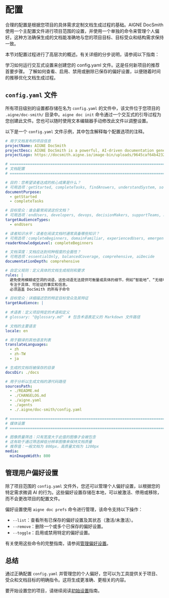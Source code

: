 # 配置

合理的配置是根据您项目的具体需求定制文档生成过程的基础。AIGNE DocSmith 使用一个主配置文件进行项目范围的设置，并使用一个单独的命令来管理个人偏好。这种方法确保生成的文档能准确地与您的项目目标、目标受众和结构需求保持一致。

本节对配置过程进行了高层次的概述。有关详细的分步说明，请参阅以下指南：

<x-cards>
  <x-card data-title="初始设置" data-icon="lucide:settings-2" data-href="/configuration/initial-setup">学习如何运行交互式设置来创建您的 config.yaml 文件。这是任何新项目的推荐首要步骤。</x-card>
  <x-card data-title="管理偏好设置" data-icon="lucide:list-checks" data-href="/configuration/managing-preferences">了解如何查看、启用、禁用或删除已保存的偏好设置，以便随着时间的推移优化文档生成过程。</x-card>
</x-cards>

## `config.yaml` 文件

所有项目级别的设置都存储在名为 `config.yaml` 的文件中，该文件位于您项目的 `.aigne/doc-smith/` 目录中。`aigne doc init` 命令通过一个交互式的引导过程为您创建此文件。您也可以随时使用文本编辑器手动修改此文件以调整设置。

以下是一个 `config.yaml` 文件示例，其中包含解释每个配置选项的注释。

```yaml config.yaml icon=logos:yaml
# 用于文档发布的项目信息
projectName: AIGNE DocSmith
projectDesc: AIGNE DocSmith is a powerful, AI-driven documentation generation tool built on the AIGNE Framework. It automates the creation of detailed, structured, and multi-language documentation directly from your source code.
projectLogo: https://docsmith.aigne.io/image-bin/uploads/9645caf64b4232699982c4d940b03b90.svg

# =============================================================================
# 文档配置
# =============================================================================

# 目的：您希望读者达成的核心成果是什么？
# 可用选项：getStarted, completeTasks, findAnswers, understandSystem, solveProblems, mixedPurpose
documentPurpose:
  - getStarted
  - completeTasks

# 目标受众：谁会最常阅读这份文档？
# 可用选项：endUsers, developers, devops, decisionMakers, supportTeams, mixedTechnical
targetAudienceTypes:
  - endUsers

# 读者知识水平：读者在阅读文档时通常具备哪些知识？
# 可用选项：completeBeginners, domainFamiliar, experiencedUsers, emergencyTroubleshooting, exploringEvaluating
readerKnowledgeLevel: completeBeginners

# 文档深度：文档应达到何种程度的全面性？
# 可用选项：essentialOnly, balancedCoverage, comprehensive, aiDecide
documentationDepth: comprehensive

# 自定义规则：定义具体的文档生成规则和要求
rules: |
  避免使用模糊或空洞的词语，这些词语无法提供可衡量或具体的细节，例如“智能地”、“无缝地”、“全面地”或“高质量地”。专注于具体、可验证的事实和信息。
  专注于具体、可验证的事实和信息。
  必须涵盖 DocSmith 的所有子命令

# 目标受众：详细描述您的特定目标受众及其特征
targetAudience: |
  
# 术语表：定义项目特定的术语和定义
# glossary: "@glossary.md"  # 包含术语表定义的 Markdown 文件路径

# 文档的主要语言
locale: en

# 用于翻译的其他语言列表
translateLanguages:
  - zh
  - zh-TW
  - ja

# 生成的文档将被保存的目录
docsDir: ./docs

# 用于分析以生成文档的源代码路径
sourcesPath:
  - ./README.md
  - ./CHANGELOG.md
  - ./aigne.yaml
  - ./agents
  - ./.aigne/doc-smith/config.yaml

# =============================================================================
# 媒体设置
# =============================================================================

# 图像质量筛选：只有宽度大于此值的图像才会被包含
# 这有助于通过筛选掉低分辨率图像来保持文档质量
# 推荐值：一般文档为 800px，高质量文档为 1200px
media:
  minImageWidth: 800
```

## 管理用户偏好设置

除了项目范围的 `config.yaml` 文件外，您还可以管理个人偏好设置，以根据您的特定需求微调 AI 的行为。这些偏好设置存储在本地，可以被激活、停用或移除，而不会更改项目的配置文件。

偏好设置使用 `aigne doc prefs` 命令进行管理，该命令支持以下操作：
*   `--list`：查看所有已保存的偏好设置及其状态（激活/未激活）。
*   `--remove`：删除一个或多个已保存的偏好设置。
*   `--toggle`：启用或禁用特定的偏好设置。

有关使用这些命令的完整指南，请参阅[管理偏好设置](./configuration-managing-preferences.md)。

## 总结

通过正确配置 `config.yaml` 并管理您的个人偏好，您可以为工具提供关于项目、受众和文档目标的明确指令。这将生成更准确、更相关的内容。

要开始设置您的项目，请继续阅读[初始设置](./configuration-initial-setup.md)指南。